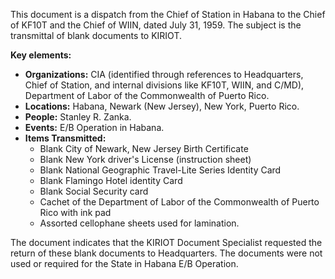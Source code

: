 This document is a dispatch from the Chief of Station in Habana to the Chief of KF10T and the Chief of WIIN, dated July 31, 1959. The subject is the transmittal of blank documents to KIRIOT.

**Key elements:**

*   **Organizations:** CIA (identified through references to Headquarters, Chief of Station, and internal divisions like KF10T, WIIN, and C/MD), Department of Labor of the Commonwealth of Puerto Rico.
*   **Locations:** Habana, Newark (New Jersey), New York, Puerto Rico.
*   **People:** Stanley R. Zanka.
*   **Events:** E/B Operation in Habana.
*   **Items Transmitted:**
    *   Blank City of Newark, New Jersey Birth Certificate
    *   Blank New York driver's License (instruction sheet)
    *   Blank National Geographic Travel-Lite Series Identity Card
    *   Blank Flamingo Hotel identity Card
    *   Blank Social Security card
    *   Cachet of the Department of Labor of the Commonwealth of Puerto Rico with ink pad
    *   Assorted cellophane sheets used for lamination.

The document indicates that the KIRIOT Document Specialist requested the return of these blank documents to Headquarters. The documents were not used or required for the State in Habana E/B Operation.